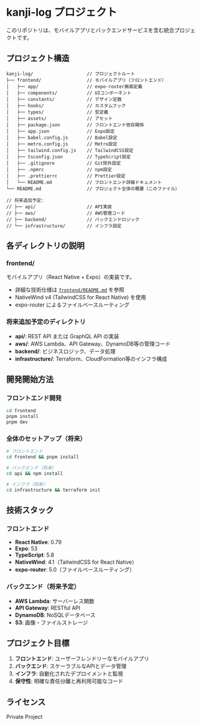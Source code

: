# kanji-log プロジェクト

このリポジトリは、モバイルアプリとバックエンドサービスを含む統合プロジェクトです。

## プロジェクト構造

```
kanji-log/                    // プロジェクトルート
├── frontend/                 // モバイルアプリ（フロントエンド）
│   ├── app/                  // expo-router画面定義
│   ├── components/           // UIコンポーネント
│   ├── constants/            // デザイン定数
│   ├── hooks/                // カスタムフック
│   ├── types/                // 型定義
│   ├── assets/               // アセット
│   ├── package.json          // フロントエンド依存関係
│   ├── app.json              // Expo設定
│   ├── babel.config.js       // Babel設定
│   ├── metro.config.js       // Metro設定
│   ├── tailwind.config.js    // TailwindCSS設定
│   ├── tsconfig.json         // TypeScript設定
│   ├── .gitignore            // Git除外設定
│   ├── .npmrc                // npm設定
│   ├── .prettierrc           // Prettier設定
│   └── README.md             // フロントエンド詳細ドキュメント
└── README.md                 // プロジェクト全体の概要（このファイル）

// 将来追加予定:
// ├── api/                   // API実装
// ├── aws/                   // AWS管理コード
// ├── backend/               // バックエンドロジック
// └── infrastructure/        // インフラ設定
```

## 各ディレクトリの説明

### frontend/
モバイルアプリ（React Native + Expo）の実装です。
- 詳細な技術仕様は [`frontend/README.md`](./frontend/README.md) を参照
- NativeWind v4 (TailwindCSS for React Native) を使用
- expo-router によるファイルベースルーティング

### 将来追加予定のディレクトリ
- **api/**: REST API または GraphQL API の実装
- **aws/**: AWS Lambda、API Gateway、DynamoDB等の管理コード
- **backend/**: ビジネスロジック、データ処理
- **infrastructure/**: Terraform、CloudFormation等のインフラ構成

## 開発開始方法

### フロントエンド開発
```bash
cd frontend
pnpm install
pnpm dev
```

### 全体のセットアップ（将来）
```bash
# フロントエンド
cd frontend && pnpm install

# バックエンド（将来）
cd api && npm install

# インフラ（将来）
cd infrastructure && terraform init
```

## 技術スタック

### フロントエンド
- **React Native**: 0.79
- **Expo**: 53
- **TypeScript**: 5.8
- **NativeWind**: 4.1（TailwindCSS for React Native）
- **expo-router**: 5.0（ファイルベースルーティング）

### バックエンド（将来予定）
- **AWS Lambda**: サーバーレス関数
- **API Gateway**: RESTful API
- **DynamoDB**: NoSQLデータベース
- **S3**: 画像・ファイルストレージ

## プロジェクト目標

1. **フロントエンド**: ユーザーフレンドリーなモバイルアプリ
2. **バックエンド**: スケーラブルなAPIとデータ管理
3. **インフラ**: 自動化されたデプロイメントと監視
4. **保守性**: 明確な責任分離と再利用可能なコード

## ライセンス

Private Project